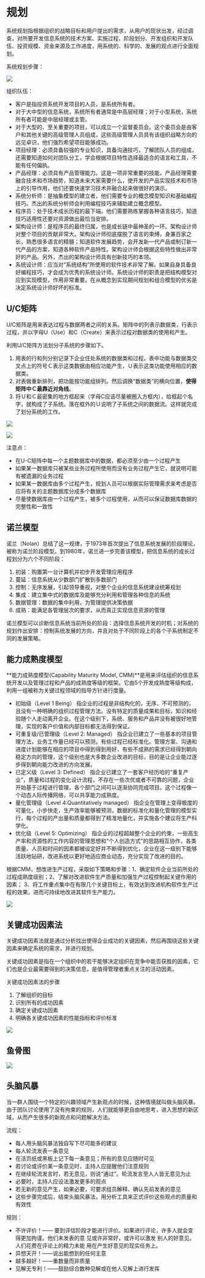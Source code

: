 # 规划

系统规划指根据组织的战略目标和用户提出的需求，从用户的现状出发，经过调查，对所要开发信息系统的技术方案、实施过程、阶段划分、开发组织和开发队伍、投资规模、资金来源及工作进度，用系统的、科学的、发展的观点进行全面规划。

系统规划步骤：

![](./img/sysplanstep.png)

组织队伍：

- 客户是指投资系统开发项目的人员，是系统所有者。
- 对于大中型的信息系统，系统所有者通常是中高层经理；对于小型系统，系统所有者可能是中层经理或主管。
- 对于大型的、至关重要的项目，可以成立一个监督委员会。这个委员会是由客户和其他关键的高级管理人员组成，这些高级管理人员具有该组织战略方向的远见卓识，他们强烈希望项目能够成功。
- 项目经理：必须具备较强的专业知识，具备沟通技巧，了解团队人员的组成，还需要知道如何对团队分工，学会根据项目特性选择最适合的语言和工具，不能有任何偏执。
- 产品经理：必须具有产品管理能力。这是一项非常重要的技能，产品经理需要融合技术和市场趋势，知道未来大家需要什么，使开发的产品实现技术和市场上的引导作用，他们还要快速学习技术并融合起来做很好的演示。  
- 系统分析师：是抽象模型的建立者，他们需要专业的概念模型知识和基础编程技巧。杰出的系统分析师会利用编程技巧来辅助建立概念模型。
- 程序员：处于技术成长历程的最下端。他们需要熟练掌握各种语言技巧，知道技巧适用性还要对资源做出最恰当安排。  
- 架构设计师：是程序员的最终归属，也是成长链中最神圣的一环。架构设计师对整个项目的贡献非常大。架构设计师彻底摆脱了语言的束缚，身兼百家之长，熟悉很多语言的精髓；知道软件发展趋势，会开发新一代产品或制订新一代产品的方案，知道各种软件产品特性。架构设计师会根据这些特性做出非常好的产品。另外，杰出的架构设计师具有创新技巧的本领。  
- 系统设计师：应当对“系统结构”所使用的软件技术非常了解。如果自身具备良好编程技巧，才会成为优秀的系统设计师。系统设计师的职责是把结构模型对应到实现模型，作用非常重要。在从概念到实现期间规划和组合模型的优劣是决定系统设计师好坏的标准。

## U/C矩阵

U/C矩阵是用来表达过程与数据两者之间的关系。矩阵中的列表示数据类，行表示过程，并以字母U（Use）和C（Create）来表示过程对数据类的使用和产生。

利用U/C矩阵方法划分子系统的步骤如下。

1. 用表的行和列分别记录下企业住处系统的数据类和过程。表中功能与数据类交叉点上的符号Ｃ表示这类数据由相应功能产生，Ｕ表示这类功能使用相应的数据类。
2. 对表做重新排列，把功能按功能组排列。然后调换“数据类”的横向位置，**使得矩阵中Ｃ最靠近对角线**。
3. 将Ｕ和Ｃ最密集的地方框起来（字母C应该尽量被圈入方框内），给框起个名字，就构成了子系统。落在框外的Ｕ说明了子系统之间的数据流。这样就完成了划分系统的工作。

![](./img/ucma.png)

![](./img/ucma2.png)

注意点：

- 在U-C矩阵中每一个主题数据库中的数据，都必须至少由一个过程产生
- 如果某一数据库只被某些业务过程所使用而没有业务过程产生它，就说明可能有被遗漏的业务过程
- 如果某一数据库由多个过程产生，规划人员可以根据实际管理需求来考虑是否应将有关的主题数据库分成多个数据库
- 尽量使数据库由一个过程产生，被多个过程使用，从而可以保证数据库数据的完整性和一致性

## 诺兰模型

诺兰（Nolan）总结了这一规律，于1973年首次提出了信息系统发展的阶段理论，被称为诺兰阶段模型。到1980年，诺兰进一步完善该模型，把信息系统的成长过程划分为六个不同阶段： 

1. 初装：购置第一台计算机并初步开发管理应用程序
2. 蔓延：信息系统从少数部门扩散到多数部门
3. 控制：无序发展，引起领导重视，对整个企业的信息系统建设统筹规划
4. 集成：建立集中式的数据库及能够充分利用和管理各种信息的系统
5. 数据管理：数据的集中利用，为管理提供决策依据
6. 成熟：能满足各管理层次的要求，从而真正实现信息资源的管理

诺兰模型可以诊断信息系统当前所处的阶段：选择信息系统开发的时机；对系统的规划作出安排：控制系统发展的方向，并且对处于不同阶段上的各个子系统制定不同的发展策略。

## 能力成熟度模型

**能力成熟度模型(Capability Maturity Model, CMM)**是用来评估组织的信息系统开发以及管理过程和产品的成熟度等级的框架。它由5个开发成熟度等级构成，利用一组被称为关键过程领域的指导方针进行度量。

- 初始级（Level 1 Being） 指企业的过程是非结构化的，无序、不可预测的，且没有一种明确的组织过程管理方法。没有特定的质量成果和目标，知识和经验随个人走动离开企业。在这个级别下，系统、服务和产品并没有被很好地管理，实现的客户价值和内部目标都无法得到保证。
- 可重复级/已管理级（Level 2: Managed） 指企业已建立了一些基本的项目管理方法，业务工作量已经可以预测，有些过程已经标准化。管理方案、沟通和进度计划能够在相应的项目中得到得到用好，有些不成熟的需求已经得到朝向稳定方向的管理，这个级别也是大多数企业改进的目标，目的是让企业能过逐步得到朝向能力改进的方向发展。
- 已定义级（Level 3: Defined） 指企业已建立了一套客户经历哈的“重复产业”，质量和过程的变化设计流程，不存在一些次优或者不可靠的问题，企业开始基于过程进行管理，各个部门之间可以逐渐协同完成项目。这个过程像一个动态人际传播网络，可以共享能力成熟度。
- 量化管理级（Level 4:Quantitatively managed） 指企业在管理上变得极度的可量化，小步快走，生产效率能够被预测，数据的标准化和量化管理的模型实行，每个过程的产出量和质量都得到了精准地量化，并实施各个建议将生产科学化。
- 优化级（Level 5: Optimizing） 指企业的过程超越整个企业的约束，一些高生产率和资源性的工作内容的管理思想和“个人创造方式”的思路相互协作，各类质量、人员和时间的因素都被设定好并不断得到优化，企业在这一级别下能够活跃地钻研，改进系统以更好地适应商业动态，充分实现了改进的目的。 

根据CMM，想改进生产过程，采取如下策略和步骤：1、确定软件企业当前所处的过程成熟度级别；2、了解对改进软件生产质量和加强生产过程控制起关键作用的因素； 3、将工作重点集中在有限几个关键目标上，有效达到改进机构软件生产过程的效果，进而可持续地改进其软件生产能力。

![](./img/cmmie.png)

## 关键成功因素法

关键成功因素法就是通过分析找出使得企业成功的关键因素，然后再围绕这些关键因素来确定系统的需求，并进行规划。

关键成功因素是指在一个组织中的若干能够决定组织在竞争中能否获胜的因素，它们也是企业最需要得到的决策信息，是值得管理者重点关注的活动因素。

关键成功因素法的步骤 

1. 了解组织的目标 
2. 识别所有的成功因素 
3. 确定关键成功因素 
4. 明确各关键成功因素的性能指标和评价标准

![](./img/keysucc.png)

## 鱼骨图

![](./img/fishbone.png)

## 头脑风暴

当一群人围绕一个特定的兴趣领域产生新观点的时候，这种情境就叫做头脑风暴。由于团队讨论使用了没有拘束的规则，人们就能够更自由地思考，进入思想的新区域，从而产生很多的新观点和问题解决方法。

流程：

- 每人用头脑风暴法独自写下尽可能多的建议
- 每人轮流发表一条意见 
- 在活页纸或黑板上记下每一条意见；所有的意见应随时可见
- 若讨论或评价某一条意见时，主持人应提醒他们注意规则
- 在继续轮流发言时，若无意见，则说“通过”。轮流发言至人人皆无意见为止  
- 必要时，主持人应设法激发更多的观点  
- 若无新的意见产生，如果必要，可要求组员解释、确认先前发表的意见  
- 这些步骤完成后，结束头脑风暴法，用分析工具来正式评价这些观点的质量和有效性

规则：

- 不许评价！—— 要到评估阶段才能进行评价。如果进行评论，许多人就会变 得更加拘谨。他们未发表的意 见或许非常好，或许可以激发 别人的好意见。 人们花费在评论上的精力未能  用在产生好意见的现实任务上。
- 异想天开！——说出能想到的任何主意
- 越多越好！——重数量而非质量
- 见解无专利！——鼓励综合数种见解或在他人见解上进行发挥

